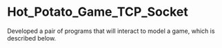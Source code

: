 # Hot_Potato_Game_TCP_Socket
Developed a pair of programs that will interact to model a game, which is described below. 
